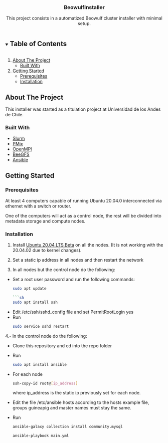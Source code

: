 

<!-- PROJECT LOGO -->
<br />
<p align="center">
  <h3 align="center">BeowulfInstaller</h3>

  <p align="center">
    This project consists in a automatized Beowulf cluster installer with minimal setup.
  </p>
</p>



<!-- TABLE OF CONTENTS -->
<details open="open">
  <summary><h2 style="display: inline-block">Table of Contents</h2></summary>
  <ol>
    <li>
      <a href="#about-the-project">About The Project</a>
      <ul>
        <li><a href="#built-with">Built With</a></li>
      </ul>
    </li>
    <li>
      <a href="#getting-started">Getting Started</a>
      <ul>
        <li><a href="#prerequisites">Prerequisites</a></li>
        <li><a href="#installation">Installation</a></li>
      </ul>
    </li>
  </ol>
</details>



<!-- ABOUT THE PROJECT -->
## About The Project


This installer was started as a titulation project at Universidad de los Andes de Chile.


### Built With

* <a href="https://slurm.schedmd.com/documentation.html">Slurm</a> []()
* <a href="https://pmix.github.io/">PMix</a> []()
* <a href="https://www.open-mpi.org/">OpenMPI</a> []()
* <a href="https://www.beegfs.io/">BeeGFS</a> []()
* <a href="https://www.ansible.com/">Ansible</a> []()


<!-- GETTING STARTED -->
## Getting Started

### Prerequisites

At least 4 computers capable of running Ubuntu 20.04.0 interconnected via ethernet with a switch or router.

One of the computers will act as a control node, the rest will be divided into metadata storage and compute nodes.

### Installation

1. Install <a href="http://old-releases.ubuntu.com/releases/20.04.0/">Ubuntu 20.04 LTS Beta</a> on all the nodes. (It is not working with the 20.04.02 due to kernel changes).


2. Set a static ip address in all nodes and then restart the network
3. In all nodes but the control node do the following:
- Set a root user password and run the following commands:
  ```sh
  sudo apt update
  
  ```sh
  sudo apt install ssh
  ```
- Edit /etc/ssh/sshd_config file and set PermitRootLogin yes
- Run
  ```sh
  sudo service sshd restart
  ```
4.- In the control node do the following:

- Clone this repository and cd into the repo folder
- Run
  ```sh
  sudo apt install ansible
  ```
- For each node
  ```sh
  ssh-copy-id root@[ip_address]
  ```
  where ip_address is the static ip previously set for each node.

- Edit the file /etc/ansible hosts according to the hosts example file, groups guineapig and master names must stay the same.
- Run
  ```sh
  ansible-galaxy collection install community.mysql
  ```
  ```sh
  ansible-playbook main.yml
  ```


